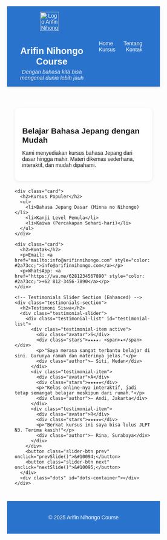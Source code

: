 <!DOCTYPE html>
<html lang="id">
<head>
  <meta charset="UTF-8">
  <meta name="viewport" content="width=device-width, initial-scale=1.0">
  <title>Arifin Nihongo Course</title>
  <!-- Google Fonts for Poppins -->
  <link href="https://fonts.googleapis.com/css2?family=Poppins:wght@300;400;500;600;700&display=swap" rel="stylesheet">
  <style>
    * {
      margin: 0; padding: 0;
      box-sizing: border-box;
      font-family: 'Poppins', sans-serif;
    }

    body {
      background: #f5f7fa;
      color: #333;
      line-height: 1.6;
    }

    header {
      background: #2a73cc;
      color: white;
      padding: 15px 20px;
      box-shadow: 0 3px 6px rgba(0,0,0,0.1);
      display: flex;
      justify-content: space-between;
      align-items: center;
    }

    .header-content {
      display: flex;
      flex-direction: column; /* Ubah ke column untuk subtitle */
      align-items: center;
      text-align: center;
    }

    header img {
      height: 50px;
      margin-right: 12px;
      margin-bottom: 5px; /* Spacing untuk logo di atas h1 */
    }

    header h1 {
      font-size: 1.5rem;
      margin-bottom: 5px;
    }

    /* Subtitle Style */
    .subtitle {
      font-size: 0.9rem;
      font-style: italic;
      opacity: 0.9;
      margin: 0;
      font-weight: 300;
    }

    nav a {
      color: white;
      margin: 0 12px;
      text-decoration: none;
      font-weight: 500;
      transition: 0.3s;
    }

    nav a:hover {
      color: #ffdd57;
    }

    .container {
      max-width: 1100px;
      margin: 40px auto;
      padding: 0 20px;
    }

    .card {
      background: white;
      border-radius: 12px;
      padding: 20px;
      margin-bottom: 20px;
      box-shadow: 0 2px 8px rgba(0,0,0,0.08);
      transition: 0.3s;
    }

    .card:hover {
      transform: translateY(-5px);
      box-shadow: 0 5px 12px rgba(0,0,0,0.12);
    }

    /* Testimonials Section Styles */
    .testimonials-section {
      margin-bottom: 40px;
    }

    .testimonials-section h2 {
      text-align: center;
      font-size: 2rem;
      margin-bottom: 30px;
      color: #2a73cc;
    }

    /* Testimonials Slider - Enhanced */
    .testimonial-slider {
      position: relative; 
      max-width: 700px; 
      margin: auto; 
      overflow: hidden;
      border-radius: 15px;
      box-shadow: 0 10px 30px rgba(0,0,0,0.1);
    }
    
    .testimonial-list {
      display: flex; 
      transition: transform 0.5s ease-in-out;
    }
    
    .testimonial-item {
      min-width: 100%; 
      background: linear-gradient(135deg, #e3f2fd 0%, #f8f9ff 100%);
      padding: 40px 30px;
      text-align: center;
      position: relative;
      opacity: 0.9;
      transition: opacity 0.5s ease-in-out;
    }
    
    .testimonial-item.active {
      opacity: 1;
    }
    
    /* Quote Icons */
    .testimonial-item::before,
    .testimonial-item::after {
      content: '"';
      position: absolute;
      font-size: 4rem;
      color: #2a73cc;
      opacity: 0.3;
      font-family: serif;
    }
    
    .testimonial-item::before {
      top: 10px;
      left: 20px;
      transform: rotate(180deg);
    }
    
    .testimonial-item::after {
      bottom: -20px;
      right: 20px;
    }
    
    .testimonial-item p { 
      font-style: italic; 
      font-size: 1.1rem;
      margin-bottom: 20px;
      position: relative;
      z-index: 1;
    }
    
    /* Avatar */
    .avatar {
      width: 60px;
      height: 60px;
      background: linear-gradient(135deg, #2a73cc, #ffdd57);
      border-radius: 50%;
      margin: 0 auto 15px;
      display: flex;
      align-items: center;
      justify-content: center;
      color: white;
      font-weight: bold;
      font-size: 1.2rem;
      box-shadow: 0 4px 10px rgba(42, 115, 204, 0.3);
    }
    
    .testimonial-item .author { 
      margin-top: 15px; 
      font-weight: bold; 
      color: #2a73cc;
      font-size: 1rem;
    }
    
    /* Stars Rating */
    .stars {
      color: #ffdd57;
      font-size: 1.2rem;
      margin-bottom: 10px;
    }
    
    .stars span {
      color: #ddd;
    }

    /* Slider buttons - Enhanced */
    .slider-btn {
      position: absolute; 
      top: 50%; 
      transform: translateY(-50%);
      background: rgba(42, 115, 204, 0.8); 
      color: #fff; 
      border: none;
      padding: 12px 16px; 
      cursor: pointer; 
      font-size: 18px;
      border-radius: 50%;
      transition: all 0.3s ease;
      box-shadow: 0 4px 10px rgba(0,0,0,0.2);
    }
    
    .slider-btn:hover {
      background: #2a73cc;
      transform: translateY(-50%) scale(1.1);
    }
    
    .prev { 
      left: 15px; 
    }
    
    .next { 
      right: 15px; 
    }

    /* Dots Indicators */
    .dots {
      display: flex;
      justify-content: center;
      margin-top: 20px;
      gap: 10px;
    }
    
    .dot {
      width: 12px;
      height: 12px;
      border-radius: 50%;
      background: #ccc;
      cursor: pointer;
      transition: background 0.3s;
    }
    
    .dot.active {
      background: #2a73cc;
      transform: scale(1.2);
    }

    /* Footer */
    footer { 
      background: #2a73cc; 
      color: white; 
      padding: 30px 20px; 
      text-align: center; 
      margin-top: 40px;
    }
    
    footer p { 
      margin: 5px 0; 
    }

    /* Responsive */
    @media (max-width: 600px) {
      header {
        flex-direction: column;
        text-align: center;
        padding: 10px 15px;
      }
      
      .header-content {
        margin-bottom: 10px;
      }
      
      header h1 { 
        font-size: 1.8em; 
      }
      
      .subtitle {
        font-size: 0.8rem;
      }
      
      nav {
        margin-top: 10px;
      }
      
      .container {
        padding: 0 10px;
        margin: 20px auto;
      }
      
      .testimonial-slider {
        max-width: 100%;
        margin: 0 10px;
      }
      
      .testimonial-item {
        padding: 30px 20px;
      }
      
      .avatar {
        width: 50px;
        height: 50px;
        font-size: 1rem;
      }
      
      .slider-btn {
        padding: 10px 12px;
        font-size: 16px;
      }
      
      .testimonial-item::before,
      .testimonial-item::after {
        font-size: 3rem;
      }
    }
  </style>
</head>
<body>

  <header>
    <div class="header-content">
      <img src="img/logo.png" alt="Logo Arifin Nihongo Course">
      <h1>Arifin Nihongo Course</h1>
      <p class="subtitle">Dengan bahasa kita bisa mengenal dunia lebih jauh</p>
    </div>
    <nav>
      <a href="#">Home</a>
      <a href="#">Tentang</a>
      <a href="#">Kursus</a>
      <a href="#">Kontak</a>
    </nav>
  </header>

  <div class="container">
    <div class="card">
      <h2>Belajar Bahasa Jepang dengan Mudah</h2>
      <p>Kami menyediakan kursus bahasa Jepang dari dasar hingga mahir. Materi dikemas sederhana, interaktif, dan mudah dipahami.</p>
    </div>

    <div class="card">
      <h2>Kursus Populer</h2>
      <ul>
        <li>Bahasa Jepang Dasar (Minna no Nihongo)</li>
        <li>Kanji Level Pemula</li>
        <li>Kaiwa (Percakapan Sehari-hari)</li>
      </ul>
    </div>

    <div class="card">
      <h2>Kontak</h2>
      <p>Email: <a href="mailto:info@arifinnihongo.com" style="color: #2a73cc;">info@arifinnihongo.com</a></p>
      <p>WhatsApp: <a href="https://wa.me/6281234567890" style="color: #2a73cc;">+62 812-3456-7890</a></p>
    </div>

    <!-- Testimonials Slider Section (Enhanced) -->
    <div class="testimonials-section">
      <h2>Testimoni Siswa</h2>
      <div class="testimonial-slider">
        <div class="testimonial-list" id="testimonial-list">
          <div class="testimonial-item active">
            <div class="avatar">S</div>
            <div class="stars">★★★★☆ <span>★</span></div>
            <p>"Saya merasa sangat terbantu belajar di sini. Gurunya ramah dan materinya jelas."</p>
            <div class="author">— Siti, Medan</div>
          </div>
          <div class="testimonial-item">
            <div class="avatar">A</div>
            <div class="stars">★★★★★</div>
            <p>"Kelas online-nya interaktif, jadi tetap semangat belajar meskipun dari rumah."</p>
            <div class="author">— Andi, Jakarta</div>
          </div>
          <div class="testimonial-item">
            <div class="avatar">R</div>
            <div class="stars">★★★★★</div>
            <p>"Berkat kursus ini saya bisa lulus JLPT N3. Terima kasih!"</p>
            <div class="author">— Rina, Surabaya</div>
          </div>
        </div>
        <button class="slider-btn prev" onclick="prevSlide()">&#10094;</button>
        <button class="slider-btn next" onclick="nextSlide()">&#10095;</button>
      </div>
      <div class="dots" id="dots-container"></div>
    </div>
  </div>

  <!-- Footer -->
  <footer>
    <p>© 2025 Arifin Nihongo Course</p>
  </footer>

  <script>
    let index = 0;
    const slides = document.querySelectorAll(".testimonial-item");
    const list = document.getElementById("testimonial-list");
    const dotsContainer = document.getElementById("dots-container");

    // Create dots
    function createDots() {
      dotsContainer.innerHTML = '';
      slides.forEach((_, i) => {
        const dot = document.createElement('span');
        dot.classList.add('dot');
        if (i === 0) dot.classList.add('active');
        dot.onclick = () => showSlide(i);
        dotsContainer.appendChild(dot);
      });
    }

    function showSlide(i) {
      if (i < 0) index = slides.length - 1;
      else if (i >= slides.length) index = 0;
      else index = i;
      
      list.style.transform = `translateX(${-index * 100}%)`;
      
      // Update active classes
      slides.forEach(slide => slide.classList.remove('active'));
      slides[index].classList.add('active');
      
      // Update dots
      document.querySelectorAll('.dot').forEach((dot, j) => {
        dot.classList.toggle('active', j === index);
      });
    }

    function prevSlide() { 
      showSlide(index - 1); 
    }
    
    function nextSlide() { 
      showSlide(index + 1); 
    }

    // Auto play
    setInterval(() => { 
      nextSlide(); 
    }, 5000); 

    // Initialize
    createDots();
    showSlide(0);
  </script>

</body>
</html>
